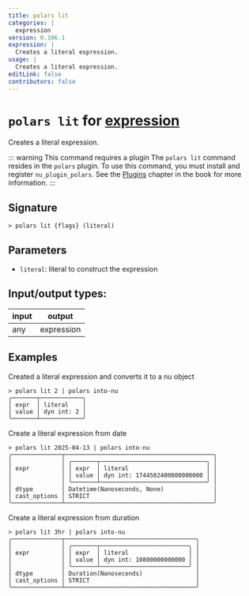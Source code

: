 ```yaml
---
title: polars lit
categories: |
  expression
version: 0.106.1
expression: |
  Creates a literal expression.
usage: |
  Creates a literal expression.
editLink: false
contributors: false
---
```

<!-- This file is automatically generated. Please edit the command in https://github.com/nushell/nushell instead. -->

# `polars lit` for [expression](/commands/categories/expression.md)

<div class='command-title'>Creates a literal expression.</div>

::: warning This command requires a plugin
The `polars lit` command resides in the `polars` plugin.
To use this command, you must install and register `nu_plugin_polars`.
See the [Plugins](/book/plugins.html) chapter in the book for more information.
:::


## Signature

```> polars lit {flags} (literal)```

## Parameters

 -  `literal`: literal to construct the expression


## Input/output types:

| input | output     |
| ----- | ---------- |
| any   | expression |
## Examples

Created a literal expression and converts it to a nu object
```nu
> polars lit 2 | polars into-nu
╭───────┬────────────╮
│ expr  │ literal    │
│ value │ dyn int: 2 │
╰───────┴────────────╯
```

Create a literal expression from date
```nu
> polars lit 2025-04-13 | polars into-nu
╭──────────────┬──────────────────────────────────────────╮
│              │ ╭───────┬──────────────────────────────╮ │
│ expr         │ │ expr  │ literal                      │ │
│              │ │ value │ dyn int: 1744502400000000000 │ │
│              │ ╰───────┴──────────────────────────────╯ │
│ dtype        │ Datetime(Nanoseconds, None)              │
│ cast_options │ STRICT                                   │
╰──────────────┴──────────────────────────────────────────╯
```

Create a literal expression from duration
```nu
> polars lit 3hr | polars into-nu
╭──────────────┬─────────────────────────────────────╮
│              │ ╭───────┬─────────────────────────╮ │
│ expr         │ │ expr  │ literal                 │ │
│              │ │ value │ dyn int: 10800000000000 │ │
│              │ ╰───────┴─────────────────────────╯ │
│ dtype        │ Duration(Nanoseconds)               │
│ cast_options │ STRICT                              │
╰──────────────┴─────────────────────────────────────╯
```
